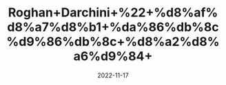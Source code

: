 ---
title: 'Roghan+Darchini+%22+%d8%af%d8%a7%d8%b1+%da%86%db%8c%d9%86%db%8c+%d8%a2%d8%a6%d9%84+'
date: '2022-11-17' 
metatag: '' 
inventory: '0' 
draft: false 
# meta description 
shortDescripton: 'Cinnamon+oil+is+used+to+reduce+the+feelings+of+depression%2c+faintness%2c+and+exhaustion.'
description: 'Oil+%22+%d8%b1%d9%88%d8%ba%d9%86+%22+%d8%aa%db%8c%d9%84'
longdescription: ''
tags: ''
brand: ''
subCategory: ''
sellCount: '0'
featured: True
# product Price
price: '120.0'
# Product Short Description
shortDescription: 'Cinnamon+oil+is+used+to+reduce+the+feelings+of+depression%2c+faintness%2c+and+exhaustion.'
productID: 'D5AF8543-F63C-ED11-996A-005056B3A416'
type: 'products'
category: 'Oil+%22+%d8%b1%d9%88%d8%ba%d9%86+%22+%d8%aa%db%8c%d9%84' 
thumnailproduct: 'https://eraconnect.blob.core.windows.net/product-images/aminsaddiquidawakhana/95b3ea6b-3b32-42d0-a78e-9028a115ae65.webp' 
images:
  - image: 'https://eraconnect.blob.core.windows.net/product-images/aminsaddiquidawakhana/95b3ea6b-3b32-42d0-a78e-9028a115ae65.webp'  
Variants:
---